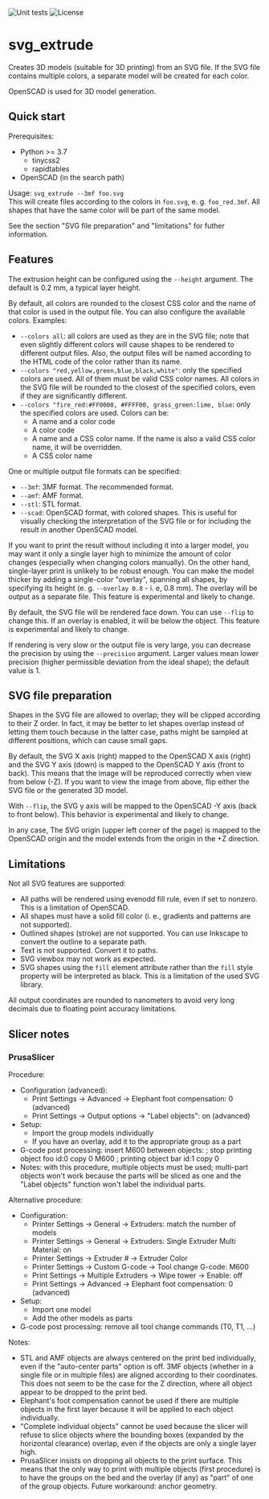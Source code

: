 ![Unit tests](https://github.com/deffi/svg_extrude/workflows/Unit%20tests/badge.svg)
![License](https://img.shields.io/github/license/deffi/svg_extrude?color=green)

svg_extrude
===========

Creates 3D models (suitable for 3D printing) from an SVG file. If the SVG file
contains multiple colors, a separate model will be created for each color. 

OpenSCAD is used for 3D model generation.


Quick start
-----------

Prerequisites:
  * Python >= 3.7
      * tinycss2
      * rapidtables
  * OpenSCAD (in the search path) 

Usage: `svg_extrude --3mf foo.svg`\
This will create files according to the colors in `foo.svg`, e. g.
`foo_red.3mf`. All shapes that have the same color will be part of the same
model.

See the section "SVG file preparation" and "limitations" for futher information.
      

Features
--------

The extrusion height can be configured using the `--height` argument. The
default is 0.2 mm, a typical layer height.

By default, all colors are rounded to the closest CSS color and the name of that
color is used in the output file. You can also configure the available colors.
Examples:
  * `--colors all`: all colors are used as they are in the SVG file; note that
    even slightly different colors will cause shapes to be rendered to different
    output files. Also, the output files will be named according to the HTML
    code of the color rather than its name.
  * `--colors "red,yellow,green,blue,black,white"`: only the specified colors
    are used. All of them must be valid CSS color names. All colors in the SVG
    file will be rounded to the closest of the specified colors, even if they
    are significantly different.
  * `--colors "fire_red:#FF0000, #FFFF00, grass_green:lime, blue`: only the
    specified colors are used. Colors can be:
      * A name and a color code
      * A color code
      * A name and a CSS color name. If the name is also a valid CSS color name,
        it will be overridden.
      * A CSS color name

One or multiple output file formats can be specified:
  * `--3mf`: 3MF format. The recommended format.
  * `--amf`: AMF format.
  * `--stl`: STL format.
  * `--scad`: OpenSCAD format, with colored shapes. This is useful for visually
    checking the interpretation of the SVG file or for including the result in
    another OpenSCAD model.

If you want to print the result without including it into a larger model, you
may want it only a single layer high to minimize the amount of color changes
(especially when changing colors manually). On the other hand, single-layer
print is unlikely to be robust enough. You can make the model thicker by adding
a single-color "overlay", spanning all shapes, by specifying its height (e. g.
`--overlay 0.8` - i. e, 0.8 mm). The overlay will be output as a separate file.
This feature is experimental and likely to change. 

By default, the SVG file will be rendered face down. You can use `--flip` to
change this. If an overlay is enabled, it will be below the object. This feature
is experimental and likely to change.

If rendering is very slow or the output file is very large, you can decrease the
precision by using the `--precision` argument. Larger values mean lower
precision (higher permissible deviation from the ideal shape); the default value
is 1. 


SVG file preparation
--------------------

Shapes in the SVG file are allowed to overlap; they will be clipped according to
their Z order. In fact, it may be better to let shapes overlap instead of
letting them touch because in the latter case, paths might be sampled at
different positions, which can cause small gaps.

By default, the SVG X axis (right) mapped to the OpenSCAD X axis (right) and the
SVG Y axis (down) is mapped to the OpenSCAD Y axis (front to back). This means
that the image will be reproduced correctly when view from below (-Z). If you
want to view the image from above, flip either the SVG file or the generated 3D
model.

With `--flip`, the SVG y axis will be mapped to the OpenSCAD -Y
axis (back to front below). This behavior is experimental and likely to change.

In any case, The SVG origin (upper left corner of the page) is mapped to the
OpenSCAD origin and the model extends from the origin in the +Z direction.


Limitations
-----------

Not all SVG features are supported:
  * All paths will be rendered using evenodd fill rule, even if set to nonzero.
    This is a limitation of OpenSCAD.
  * All shapes must have a solid fill color (i. e., gradients and patterns are
    not supported).
  * Outlined shapes (stroke) are not supported. You can use Inkscape to convert
    the outline to a separate path.
  * Text is not supported. Convert it to paths.
  * SVG viewbox may not work as expected.
  * SVG shapes using the `fill` element attribute rather than the `fill` style
    property will be interpreted as black. This is a limitation of the used SVG
    library.

All output coordinates are rounded to nanometers to avoid very long decimals due
to floating point accuracy limitations.


Slicer notes
------------

### PrusaSlicer

Procedure:
  * Configuration (advanced):
      * Print Settings -> Advanced -> Elephant foot compensation: 0 (advanced)
      * Print Settings -> Output options -> "Label objects": on (advanced)
  * Setup:
      * Import the group models individually
      * If you have an overlay, add it to the appropriate group as a part 
  * G-code post processing: insert M600 between objects:
        ; stop printing object foo id:0 copy 0
        M600
        ; printing object bar id:1 copy 0
  * Notes: with this procedure, multiple objects must be used; multi-part
    objects won't work because the parts will be sliced as one and the "Label
    objects" function won't label the individual parts.
  
Alternative procedure:
  * Configuration:
      * Printer Settings -> General -> Extruders: match the number of models
      * Printer Settings -> General -> Extruders: Single Extruder Multi
        Material: on
      * Printer Settings -> Extruder # -> Extruder Color
      * Printer Settings -> Custom G-code -> Tool change G-code:
            M600
      * Print Settings -> Multiple Extruders -> Wipe tower -> Enable: off
      * Print Settings -> Advanced -> Elephant foot compensation: 0 (advanced)
  * Setup:
      * Import one model
      * Add the other models as parts
  * G-code post processing: remove all tool change commands (T0, T1, ...)

Notes:
  * STL and AMF objects are always centered on the print bed individually, even
    if the "auto-center parts" option is off. 3MF objects (whether in a single
    file or in multiple files) are aligned according to their coordinates. This
    does not seem to be the case for the Z direction, where all object appear to
    be dropped to the print bed.
  * Elephant's foot compensation cannot be used if there are multiple objects in
    the first layer because it will be applied to each object individually.
  * "Complete individual objects" cannot be used because the slicer will refuse
    to slice objects where the bounding boxes (expanded by the horizontal
    clearance) overlap, even if the objects are only a single layer high.
  * PrusaSlicer insists on dropping all objects to the print surface. This means
    that the only way to print with multiple objects (first procedure) is to
    have the groups on the bed and the overlay (if any) as "part" of one of the
    group objects. Future workaround: anchor geometry.
